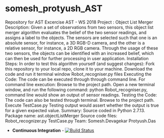 # somesh_protyush_AST
Repository for AST Excercise
AST - WS 2018 Project : Object List Merger
Description:
Given a set of observations from two sensors, this object list merger algorithm evaluates the belief of the two sensor readings, and assigns a label to the objects.
The sensors are selected such that one is an absolute sensor, for instance, a 3D RGB-D camera, and the other is a relative sensor, for instance, a 2D RGB camera. Through the usage of these two sensors, the objects can be identified with an increased belief, which can then be used for further processing in user application.
Installation Steps:
In order to test this algorithm yourself (and suggest changes):
    Fork this repository to your local repo, clone it to your machine.
    Download the code and run it terminal window Robot_recogniser.py files
Executing the Code:
The code can be executed through through command line.
For command line execution:
    Browse to the project path.
    Open a new terminal window, and run the following command: python Robot_recogniser.py, command line would show an output of sensor readings.
Testing the Code:
The code can also be tested through terminal.
    Browse to the project path.
    Execute TestCase.py Testing output would assert whether the output is true for a given expected value.
Summary:
Source coded in Python 2.7.13.
Package name: ast.objectListMerger
Source code files:
  Robot_recognizer.py
  TestCase.py
Team:
    Somesh.Devagekar
    Protyush.Das
    
+ **Continuous Integration** - [![Build Status](https://travis-ci.com/someshdev/somesh_protyush_AST.svg?branch=dev)](https://travis-ci.com/someshdev/somesh_protyush_AST)
